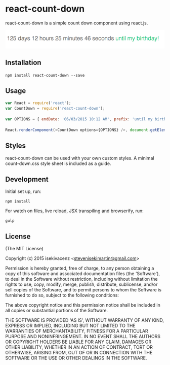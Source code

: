 # react-count-down

react-count-down is a simple count down component using react.js.

![](example/screenshot.png)

## Installation

`npm install react-count-down --save`

## Usage

```javascript
var React = require('react');
var CountDown = require('react-count-down');

var OPTIONS = { endDate: '06/03/2015 10:12 AM', prefix: 'until my birthday!' }

React.renderComponent(<CountDown options={OPTIONS} />, document.getElementById("container"));

```

## Styles

react-count-down can be used with your own custom styles. A minimal count-down.css style sheet is included as a guide.

## Development

Initial set up, run:
    
    npm install

For watch on files, live reload, JSX transpiling and browserify, run:

    gulp

## License

(The MIT License)

Copyright (c) 2015 isekivacenz &lt;stevenisekimartin@gmail.com&gt;

Permission is hereby granted, free of charge, to any person obtaining
a copy of this software and associated documentation files (the
'Software'), to deal in the Software without restriction, including
without limitation the rights to use, copy, modify, merge, publish,
distribute, sublicense, and/or sell copies of the Software, and to
permit persons to whom the Software is furnished to do so, subject to
the following conditions:

The above copyright notice and this permission notice shall be
included in all copies or substantial portions of the Software.

THE SOFTWARE IS PROVIDED 'AS IS', WITHOUT WARRANTY OF ANY KIND,
EXPRESS OR IMPLIED, INCLUDING BUT NOT LIMITED TO THE WARRANTIES OF
MERCHANTABILITY, FITNESS FOR A PARTICULAR PURPOSE AND NONINFRINGEMENT.
IN NO EVENT SHALL THE AUTHORS OR COPYRIGHT HOLDERS BE LIABLE FOR ANY
CLAIM, DAMAGES OR OTHER LIABILITY, WHETHER IN AN ACTION OF CONTRACT,
TORT OR OTHERWISE, ARISING FROM, OUT OF OR IN CONNECTION WITH THE
SOFTWARE OR THE USE OR OTHER DEALINGS IN THE SOFTWARE.

